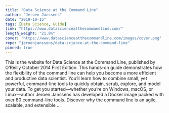 ```yaml
---
title: "Data Science at the Command Line"
author: "Jeroen Janssens"
date: "2019-10-15"
tags: [Data Science, Guide]
link: "https://www.datascienceatthecommandline.com/"
length_weight: "21.9%"
cover: "https://www.datascienceatthecommandline.com/images/cover.png"
repo: "jeroenjanssens/data-science-at-the-command-line"
pinned: true
---
```


This is the website for Data Science at the Command Line, published by O’Reilly October 2014 First Edition. This hands-on guide demonstrates how the flexibility of the command line can help you become a more efficient and productive data scientist. You’ll learn how to combine small, yet powerful, command-line tools to quickly obtain, scrub, explore, and model your data. To get you started—whether you’re on Windows, macOS, or Linux—author Jeroen Janssens has developed a Docker image packed with over 80 command-line tools. Discover why the command line is an agile, scalable, and extensible ...
